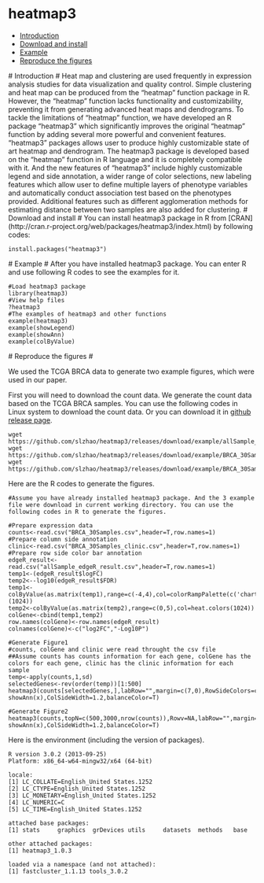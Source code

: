 heatmap3
============
* [Introduction](#Introduction)
* [Download and install](#download)
* [Example](#example)
* [Reproduce the figures](#reproduce)

<a name="Introduction"/>
# Introduction #
Heat map and clustering are used frequently in expression analysis studies for data visualization and quality control. Simple clustering and heat map can be produced from the “heatmap” function package in R. However, the “heatmap” function lacks functionality and customizability, preventing it from generating advanced heat maps and dendrograms. To tackle the limitations of “heatmap” function, we have developed an R package “heatmap3” which significantly improves the original “heatmap” function by adding several more powerful and convenient features. “heatmap3” packages allows user to produce highly customizable state of art heatmap and dendrogram. The heatmap3 package is developed based on the “heatmap” function in R language and it is completely compatible with it. And the new features of “heatmap3” include highly customizable legend and side annotation, a wider range of color selections, new labeling features which allow user to define multiple layers of phenotype variables and automatically conduct association test based on the phenotypes provided. Additional features such as different agglomeration methods for estimating distance between two samples are also added for clustering.    

<a name="download"/>
# Download and install #
You can install heatmap3 package in R from [CRAN](http://cran.r-project.org/web/packages/heatmap3/index.html) by following codes:

	install.packages("heatmap3")

<a name="example"/>
# Example #
After you have installed heatmap3 package. You can enter R and use following R codes to see the examples for it.
	
	#Load heatmap3 package
	library(heatmap3)
	#View help files
	?heatmap3
	#The examples of heatmap3 and other functions
	example(heatmap3)
	example(showLegend)
	example(showAnn)
	example(colByValue)

<a name="reproduce"/>
# Reproduce the figures #

We used the TCGA BRCA data to generate two example figures, which were used in our paper.

First you will need to download the count data. We generate the count data based on the TCGA BRCA samples. You can use the following codes in Linux system to download the count data. Or you can download it in [github release page](https://github.com/slzhao/heatmap3/releases/tag/example).

	wget https://github.com/slzhao/heatmap3/releases/download/example/allSample_edgeR_result.csv
	wget https://github.com/slzhao/heatmap3/releases/download/example/BRCA_30Samples.csv
	wget https://github.com/slzhao/heatmap3/releases/download/example/BRCA_30Samples_clinic.csv

Here are the R codes to generate the figures.

	#Assume you have already installed heatmap3 package. And the 3 example file were download in current working directory. You can use the following codes in R to generate the figures.

    #Prepare expression data
    counts<-read.csv("BRCA_30Samples.csv",header=T,row.names=1)
    #Prepare column side annotation
    clinic<-read.csv("BRCA_30Samples_clinic.csv",header=T,row.names=1)
    #Prepare row side color bar annotation
    edgeR_result<-read.csv("allSample_edgeR_result.csv",header=T,row.names=1)
    temp1<-(edgeR_result$logFC)
    temp2<--log10(edgeR_result$FDR)
    temp1<-colByValue(as.matrix(temp1),range=c(-4,4),col=colorRampPalette(c('chartreuse4','white','firebrick'))(1024))
    temp2<-colByValue(as.matrix(temp2),range=c(0,5),col=heat.colors(1024))
    colGene<-cbind(temp1,temp2)
    row.names(colGene)<-row.names(edgeR_result)
    colnames(colGene)<-c("log2FC","-Log10P")
    
    #Generate Figure1
    #counts, colGene and clinic were read throught the csv file
    ##Assume counts has counts information for each gene, colGene has the colors for each gene, clinic has the clinic information for each sample
    temp<-apply(counts,1,sd)
    selectedGenes<-rev(order(temp))[1:500]
    heatmap3(counts[selectedGenes,],labRow="",margin=c(7,0),RowSideColors=colGene[selectedGenes,],ColSideCut=0.85,ColSideAnn=clinic,ColSideFun=function(x) showAnn(x),ColSideWidth=1.2,balanceColor=T)

    #Generate Figure2
    heatmap3(counts,topN=c(500,3000,nrow(counts)),Rowv=NA,labRow="",margin=c(7,0),RowSideColors=colGene,ColSideCut=0.85,ColSideAnn=clinic,ColSideFun=function(x) showAnn(x),ColSideWidth=1.2,balanceColor=T)

Here is the environment (including the version of packages).

    R version 3.0.2 (2013-09-25)
    Platform: x86_64-w64-mingw32/x64 (64-bit)

    locale:
    [1] LC_COLLATE=English_United States.1252 
    [2] LC_CTYPE=English_United States.1252   
    [3] LC_MONETARY=English_United States.1252
    [4] LC_NUMERIC=C                          
    [5] LC_TIME=English_United States.1252    

    attached base packages:
    [1] stats     graphics  grDevices utils     datasets  methods   base     

    other attached packages:
    [1] heatmap3_1.0.3

    loaded via a namespace (and not attached):
    [1] fastcluster_1.1.13 tools_3.0.2       
